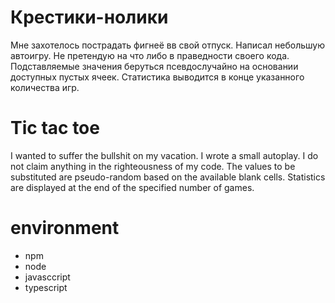 # Крестики-нолики
Мне захотелось пострадать фигнеё вв свой отпуск. Написал небольшую автоигру. 
Не претендую на что либо в праведности своего кода. Подставляемые значения беруться псевдослучайно на основании доступных пустых ячеек. 
Статистика выводится в конце указанного количества игр.

# Tic tac toe
I wanted to suffer the bullshit on my vacation. I wrote a small autoplay.
I do not claim anything in the righteousness of my code. The values to be substituted are pseudo-random based on the available blank cells.
Statistics are displayed at the end of the specified number of games.

# environment
* npm 
* node
* javasccript
* typescript

